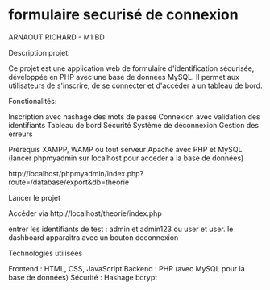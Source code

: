 # formulaire securisé de connexion
ARNAOUT RICHARD - M1 BD 

Description projet:

Ce projet est une application web de formulaire d'identification sécurisée, développée en PHP avec une base de données MySQL. Il permet aux utilisateurs de s'inscrire, de se connecter et d'accéder à un tableau de bord.


Fonctionalités:

Inscription avec hashage des mots de passe
Connexion avec validation des identifiants
Tableau de bord
Sécurité
Système de déconnexion
Gestion des erreurs


Prérequis
XAMPP, WAMP ou tout serveur Apache avec PHP et MySQL (lancer phpmyadmin sur localhost pour acceder a la base de données)

http://localhost/phpmyadmin/index.php?route=/database/export&db=theorie


Lancer le projet

Accéder via http://localhost/theorie/index.php

entrer les identifiants de test : admin et admin123 ou user et user.
le dashboard apparaitra avec un bouton deconnexion

Technologies utilisées

Frontend : HTML, CSS, JavaScript
Backend : PHP (avec MySQL pour la base de données)
Sécurité : Hashage bcrypt



